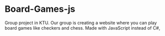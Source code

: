# Board-Games-js
Group project in KTU. Our group is creating a website where you can play board games like checkers and chess. Made with JavaScript instead of C#,
